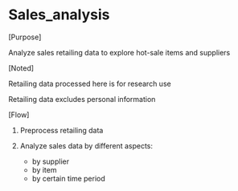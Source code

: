 # Sales_analysis
[Purpose]

Analyze sales retailing data to explore hot-sale items and suppliers

[Noted]

Retailing data processed here is for research use

Retailing data excludes personal information


[Flow]

1. Preprocess retailing data

2. Analyze sales data by different aspects:
    * by supplier
    * by item
    * by certain time period

